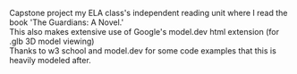 Capstone project my ELA class's independent reading unit where I read the book 'The Guardians: A Novel.' \
This also makes extensive use of Google's model.dev html extension (for .glb 3D model viewing) \
Thanks to w3 school and model.dev for some code examples that this is heavily modeled after.
